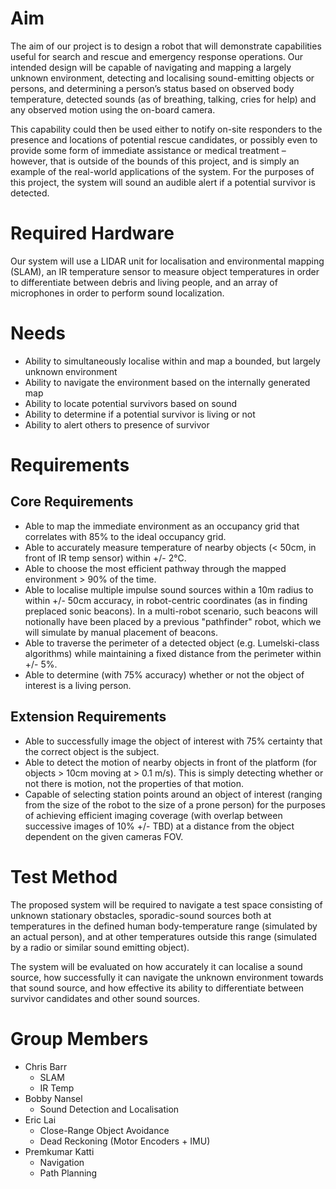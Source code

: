 # Aim
The aim of our project is to design a robot that will demonstrate capabilities useful for search and rescue and emergency response operations. Our intended design will be capable of navigating and mapping a largely unknown environment, detecting and localising sound-emitting objects or persons, and determining a person’s status based on observed body temperature, detected sounds (as of breathing, talking, cries for help) and any observed motion using the on-board camera.

This capability could then be used either to notify on-site responders to the presence and locations of potential rescue candidates, or possibly even to provide some form of immediate assistance or medical treatment – however, that is outside of the bounds of this project, and is simply an example of the real-world applications of the system. For the purposes of this project, the system will sound an audible alert if a potential survivor is detected.

# Required Hardware
Our system will use a LIDAR unit for localisation and environmental mapping (SLAM), an IR temperature sensor to measure object temperatures in order to differentiate between debris and living people, and an array of microphones in order to perform sound localization. 

# Needs
* Ability to simultaneously localise within and map a bounded, but largely unknown environment
* Ability to navigate the environment based on the internally generated map
*	Ability to locate potential survivors based on sound
*	Ability to determine if a potential survivor is living or not
*	Ability to alert others to presence of survivor

# Requirements
## Core Requirements
*	Able to map the immediate environment as an occupancy grid that correlates with 85% to the ideal occupancy grid.
*	Able to accurately measure temperature of nearby objects (< 50cm, in front of IR temp sensor) within +/- 2°C.
*	Able to choose the most efficient pathway through the mapped environment > 90% of the time.
*	Able to localise multiple impulse sound sources within a 10m radius to within +/- 50cm accuracy, in robot-centric coordinates (as in finding preplaced sonic beacons). In a multi-robot scenario, such beacons will notionally have been placed by a previous "pathfinder" robot, which we will simulate by manual placement of beacons.
*	Able to traverse the perimeter of a detected object (e.g. Lumelski-class algorithms) while maintaining a fixed distance from the perimeter within +/- 5%.
*	Able to determine (with 75% accuracy) whether or not the object of interest is a living person.

## Extension Requirements
*	Able to successfully image the object of interest with 75% certainty that the correct object is the subject.
*	Able to detect the motion of nearby objects in front of the platform (for objects > 10cm moving at > 0.1 m/s). This is simply detecting whether or not there is motion, not the properties of that motion.
*	Capable of selecting station points around an object of interest (ranging from the size of the robot to the size of a prone person) for the purposes of achieving efficient imaging coverage (with overlap between successive images of 10% +/- TBD) at a distance from the object dependent on the given cameras FOV.

# Test Method
The proposed system will be required to navigate a test space consisting of unknown stationary obstacles, sporadic-sound sources both at temperatures in the defined human body-temperature range (simulated by an actual person), and at other temperatures outside this range (simulated by a radio or similar sound emitting object). 

The system will be evaluated on how accurately it can localise a sound source, how successfully it can navigate the unknown environment towards that sound source, and how effective its ability to differentiate between survivor candidates and other sound sources.

# Group Members
*	Chris Barr
    * SLAM
    * IR Temp
*	Bobby Nansel
    *	Sound Detection and Localisation
*	Eric Lai
    *	Close-Range Object Avoidance
    *	Dead Reckoning (Motor Encoders + IMU)
*	Premkumar Katti
    *	Navigation
    *	Path Planning
